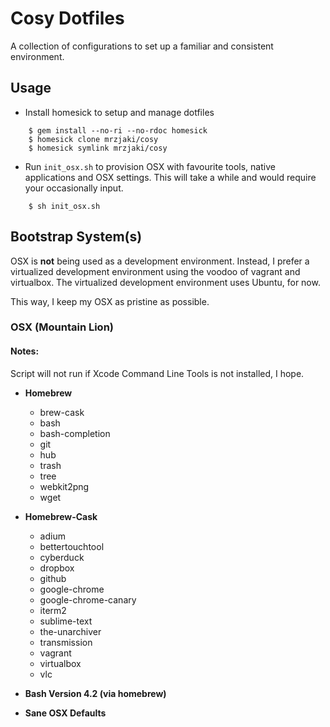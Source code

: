 Cosy Dotfiles
=============
A collection of configurations to set up a familiar and consistent environment. 

Usage
---

- Install homesick to setup and manage dotfiles

```
	$ gem install --no-ri --no-rdoc homesick 
	$ homesick clone mrzjaki/cosy
	$ homesick symlink mrzjaki/cosy
```

- Run `init_osx.sh` to provision OSX with favourite tools, native applications and OSX settings. This will take a while and would require your occasionally input.

```
	$ sh init_osx.sh
```

Bootstrap System(s)
---
OSX is **not** being used as a development environment. Instead, I prefer a virtualized development environment using the voodoo of vagrant and virtualbox. The virtualized development environment uses Ubuntu, for now.

This way, I keep my OSX as pristine as possible.

### OSX (Mountain Lion)
#### Notes: 
Script will not run if Xcode Command Line Tools is not installed, I hope.

- **Homebrew**
	- brew-cask
	- bash
	- bash-completion
	- git
	- hub
	- trash
	- tree
	- webkit2png
	- wget

- **Homebrew-Cask**
 	- adium
 	- bettertouchtool
 	- cyberduck
 	- dropbox
 	- github
 	- google-chrome
 	- google-chrome-canary
 	- iterm2
 	- sublime-text
 	- the-unarchiver
 	- transmission
 	- vagrant
 	- virtualbox
 	- vlc 

 - **Bash Version 4.2 (via homebrew)**

 - **Sane OSX Defaults**

